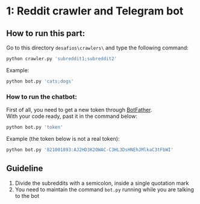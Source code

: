 # 1: Reddit crawler and Telegram bot

## How to run this part:

Go to this directory `desafios\crawlers\` and type the following command:

```python
python crawler.py 'subreddit1;subreddit2'
```
Example:
```python
python bot.py 'cats;dogs'
```
### How to run the chatbot:

First of all, you need to get a new token through [BotFather](https://telegram.me/botfather).<br />
With your code ready, past it in the command below:

```python
python bot.py 'token'
```
Example (the token below is not a real token):
```python
python bot.py '821001893:AJ2HD3K2OWAC-C3HL3DsHNEhJMlkaC3tFbWI'
```
## Guideline

1. Divide the subreddits with a semicolon, inside a single quotation mark
2. You need to maintain the command `bot.py` running while you are talking to the bot
